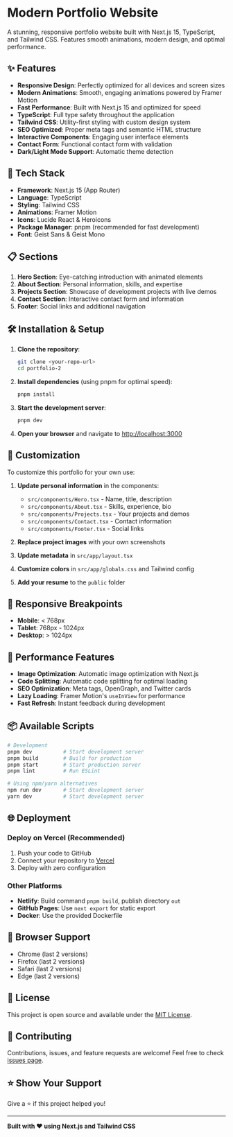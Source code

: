 # Modern Portfolio Website

A stunning, responsive portfolio website built with Next.js 15, TypeScript, and Tailwind CSS. Features smooth animations, modern design, and optimal performance.

## ✨ Features

- **Responsive Design**: Perfectly optimized for all devices and screen sizes
- **Modern Animations**: Smooth, engaging animations powered by Framer Motion
- **Fast Performance**: Built with Next.js 15 and optimized for speed
- **TypeScript**: Full type safety throughout the application
- **Tailwind CSS**: Utility-first styling with custom design system
- **SEO Optimized**: Proper meta tags and semantic HTML structure
- **Interactive Components**: Engaging user interface elements
- **Contact Form**: Functional contact form with validation
- **Dark/Light Mode Support**: Automatic theme detection

## 🚀 Tech Stack

- **Framework**: Next.js 15 (App Router)
- **Language**: TypeScript
- **Styling**: Tailwind CSS
- **Animations**: Framer Motion
- **Icons**: Lucide React & Heroicons
- **Package Manager**: pnpm (recommended for fast development)
- **Font**: Geist Sans & Geist Mono

## 📋 Sections

1. **Hero Section**: Eye-catching introduction with animated elements
2. **About Section**: Personal information, skills, and expertise
3. **Projects Section**: Showcase of development projects with live demos
4. **Contact Section**: Interactive contact form and information
5. **Footer**: Social links and additional navigation

## 🛠️ Installation & Setup

1. **Clone the repository**:
   ```bash
   git clone <your-repo-url>
   cd portfolio-2
   ```

2. **Install dependencies** (using pnpm for optimal speed):
   ```bash
   pnpm install
   ```

3. **Start the development server**:
   ```bash
   pnpm dev
   ```

4. **Open your browser** and navigate to [http://localhost:3000](http://localhost:3000)

## 🎨 Customization

To customize this portfolio for your own use:

1. **Update personal information** in the components:
   - `src/components/Hero.tsx` - Name, title, description
   - `src/components/About.tsx` - Skills, experience, bio
   - `src/components/Projects.tsx` - Your projects and demos
   - `src/components/Contact.tsx` - Contact information
   - `src/components/Footer.tsx` - Social links

2. **Replace project images** with your own screenshots

3. **Update metadata** in `src/app/layout.tsx`

4. **Customize colors** in `src/app/globals.css` and Tailwind config

5. **Add your resume** to the `public` folder

## 📱 Responsive Breakpoints

- **Mobile**: < 768px
- **Tablet**: 768px - 1024px
- **Desktop**: > 1024px

## 🚀 Performance Features

- **Image Optimization**: Automatic image optimization with Next.js
- **Code Splitting**: Automatic code splitting for optimal loading
- **SEO Optimization**: Meta tags, OpenGraph, and Twitter cards
- **Lazy Loading**: Framer Motion's `useInView` for performance
- **Fast Refresh**: Instant feedback during development

## 📦 Available Scripts

```bash
# Development
pnpm dev          # Start development server
pnpm build        # Build for production
pnpm start        # Start production server
pnpm lint         # Run ESLint

# Using npm/yarn alternatives
npm run dev       # Start development server
yarn dev          # Start development server
```

## 🌐 Deployment

### Deploy on Vercel (Recommended)

1. Push your code to GitHub
2. Connect your repository to [Vercel](https://vercel.com)
3. Deploy with zero configuration

### Other Platforms

- **Netlify**: Build command `pnpm build`, publish directory `out`
- **GitHub Pages**: Use `next export` for static export
- **Docker**: Use the provided Dockerfile

## 🎯 Browser Support

- Chrome (last 2 versions)
- Firefox (last 2 versions)
- Safari (last 2 versions)
- Edge (last 2 versions)

## 📄 License

This project is open source and available under the [MIT License](LICENSE).

## 🤝 Contributing

Contributions, issues, and feature requests are welcome! Feel free to check [issues page](../../issues).

## ⭐ Show Your Support

Give a ⭐️ if this project helped you!

---

**Built with ❤️ using Next.js and Tailwind CSS**
